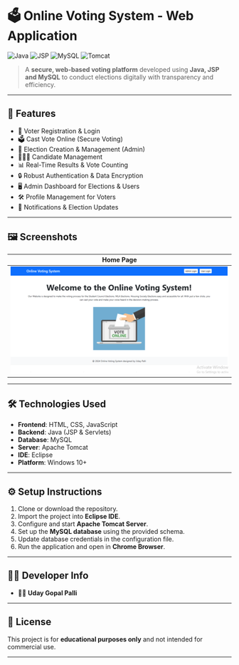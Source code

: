 # 🗳️ Online Voting System - Web Application

![Java](https://img.shields.io/badge/Language-Java-blue)
![JSP](https://img.shields.io/badge/Framework-JSP%20%26%20Servlets-orange)
![MySQL](https://img.shields.io/badge/Database-MySQL-brightgreen)
![Tomcat](https://img.shields.io/badge/Server-Apache%20Tomcat-lightgrey)

> A **secure, web-based voting platform** developed using **Java, JSP and MySQL** to conduct elections digitally with transparency and efficiency.

---

## 📌 Features

- 👤 Voter Registration & Login  
- 🗳️ Cast Vote Online (Secure Voting)  
- 📅 Election Creation & Management (Admin)  
- 🧑‍🤝‍🧑 Candidate Management  
- 📊 Real-Time Results & Vote Counting  
- 🔒 Robust Authentication & Data Encryption  
- 🖥️ Admin Dashboard for Elections & Users  
- 🛠️ Profile Management for Voters  
- 📩 Notifications & Election Updates  

---

## 🖼️ Screenshots

| Home Page |
|------------|
| ![Home](https://github.com/udaypalli/online-voting-system/blob/main/image.png?raw=true) | 
---

## 🛠️ Technologies Used

- **Frontend**: HTML, CSS, JavaScript  
- **Backend**: Java (JSP & Servlets)  
- **Database**: MySQL  
- **Server**: Apache Tomcat  
- **IDE**: Eclipse  
- **Platform**: Windows 10+  

---

## ⚙️ Setup Instructions

1. Clone or download the repository.  
2. Import the project into **Eclipse IDE**.  
3. Configure and start **Apache Tomcat Server**.  
4. Set up the **MySQL database** using the provided schema.  
5. Update database credentials in the configuration file.  
6. Run the application and open in **Chrome Browser**.  

---

## 🧑‍💻 Developer Info

- 👨‍🎓 **Uday Gopal Palli**  

---

## 📄 License

This project is for **educational purposes only** and not intended for commercial use.  

---
